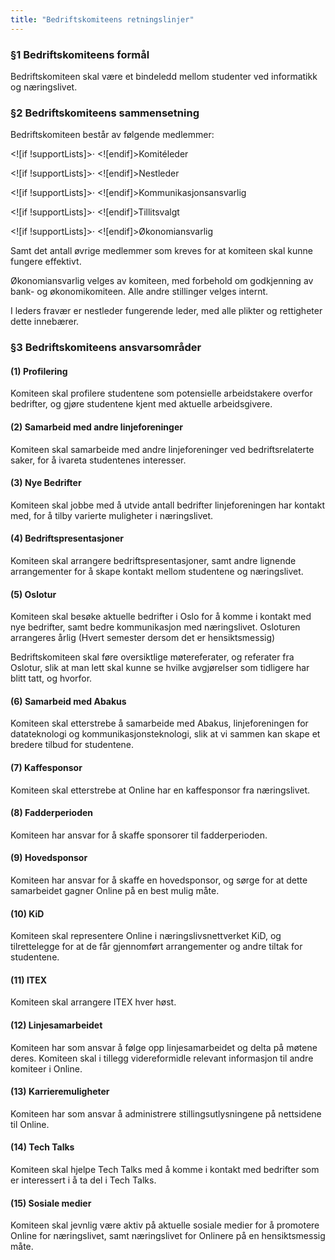```yaml
---
title: "Bedriftskomiteens retningslinjer"
---
```


### §1 Bedriftskomiteens formål
Bedriftskomiteen skal være et bindeledd mellom studenter ved informatikk og næringslivet.

### §2 Bedriftskomiteens sammensetning
Bedriftskomiteen består av følgende medlemmer:

<![if !supportLists]>· <![endif]>Komitéleder

<![if !supportLists]>· <![endif]>Nestleder

<![if !supportLists]>· <![endif]>Kommunikasjonsansvarlig

<![if !supportLists]>· <![endif]>Tillitsvalgt

<![if !supportLists]>· <![endif]>Økonomiansvarlig

Samt det antall øvrige medlemmer som kreves for at komiteen skal kunne fungere effektivt.

Økonomiansvarlig velges av komiteen, med forbehold om godkjenning av bank- og økonomikomiteen. Alle andre stillinger velges internt.

I leders fravær er nestleder fungerende leder, med alle plikter og rettigheter dette innebærer.

### §3 Bedriftskomiteens ansvarsområder

#### (1) Profilering
Komiteen skal profilere studentene som potensielle arbeidstakere overfor bedrifter, og gjøre studentene kjent med aktuelle arbeidsgivere.

#### (2) Samarbeid med andre linjeforeninger
Komiteen skal samarbeide med andre linjeforeninger ved bedriftsrelaterte saker, for å ivareta studentenes interesser.

#### (3) Nye Bedrifter
Komiteen skal jobbe med å utvide antall bedrifter linjeforeningen har kontakt med, for å tilby varierte muligheter i næringslivet.

#### (4) Bedriftspresentasjoner
Komiteen skal arrangere bedriftspresentasjoner, samt andre lignende arrangementer for å skape kontakt mellom studentene og næringslivet.

#### (5) Oslotur
Komiteen skal besøke aktuelle bedrifter i Oslo for å komme i kontakt med nye bedrifter, samt bedre kommunikasjon med næringslivet. Osloturen arrangeres årlig (Hvert semester dersom det er hensiktsmessig)

Bedriftskomiteen skal føre oversiktlige møtereferater, og referater fra Oslotur, slik at man lett skal kunne se hvilke avgjørelser som tidligere har blitt tatt, og hvorfor.

#### (6) Samarbeid med Abakus
Komiteen skal etterstrebe å samarbeide med Abakus, linjeforeningen for datateknologi og kommunikasjonsteknologi, slik at vi sammen kan skape et bredere tilbud for studentene.

#### (7) Kaffesponsor
Komiteen skal etterstrebe at Online har en kaffesponsor fra næringslivet.

#### (8) Fadderperioden
Komiteen har ansvar for å skaffe sponsorer til fadderperioden.

#### (9) Hovedsponsor
Komiteen har ansvar for å skaffe en hovedsponsor, og sørge for at dette samarbeidet gagner Online på en best mulig måte.

#### (10) KiD
Komiteen skal representere Online i næringslivsnettverket KiD, og tilrettelegge for at de får gjennomført arrangementer og andre tiltak for studentene.

#### (11) ITEX
Komiteen skal arrangere ITEX hver høst.

#### (12) Linjesamarbeidet
Komiteen har som ansvar å følge opp linjesamarbeidet og delta på møtene deres. Komiteen skal i tillegg videreformidle relevant informasjon til andre komiteer i Online.

#### (13) Karrieremuligheter
Komiteen har som ansvar å administrere stillingsutlysningene på nettsidene til Online.

#### (14) Tech Talks
Komiteen skal hjelpe Tech Talks med å komme i kontakt med bedrifter som er interessert i å ta del i Tech Talks.

#### (15) Sosiale medier
Komiteen skal jevnlig være aktiv på aktuelle sosiale medier for å promotere Online for næringslivet, samt næringslivet for Onlinere på en hensiktsmessig måte.